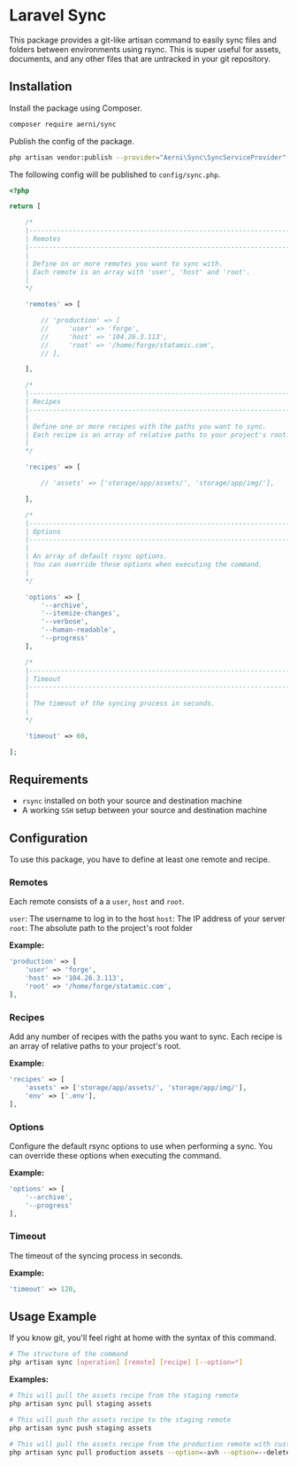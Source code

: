 # Laravel Sync
This package provides a git-like artisan command to easily sync files and folders between environments using rsync. This is super useful for assets, documents, and any other files that are untracked in your git repository.

## Installation
Install the package using Composer.

```bash
composer require aerni/sync
```

Publish the config of the package.

```bash
php artisan vendor:publish --provider="Aerni\Sync\SyncServiceProvider"
```

The following config will be published to `config/sync.php`.

```php
<?php

return [

    /*
    |--------------------------------------------------------------------------
    | Remotes
    |--------------------------------------------------------------------------
    |
    | Define on or more remotes you want to sync with.
    | Each remote is an array with 'user', 'host' and 'root'.
    |
    */

    'remotes' => [

        // 'production' => [
        //     'user' => 'forge',
        //     'host' => '104.26.3.113',
        //     'root' => '/home/forge/statamic.com',
        // ],

    ],

    /*
    |--------------------------------------------------------------------------
    | Recipes
    |--------------------------------------------------------------------------
    |
    | Define one or more recipes with the paths you want to sync.
    | Each recipe is an array of relative paths to your project's root.
    |
    */

    'recipes' => [

        // 'assets' => ['storage/app/assets/', 'storage/app/img/'],

    ],

    /*
    |--------------------------------------------------------------------------
    | Options
    |--------------------------------------------------------------------------
    |
    | An array of default rsync options.
    | You can override these options when executing the command.
    |
    */

    'options' => [
        '--archive',
        '--itemize-changes',
        '--verbose',
        '--human-readable',
        '--progress'
    ],

    /*
    |--------------------------------------------------------------------------
    | Timeout
    |--------------------------------------------------------------------------
    |
    | The timeout of the syncing process in seconds.
    |
    */

    'timeout' => 60,

];

```

## Requirements
- `rsync` installed on both your source and destination machine
- A working `SSH` setup between your source and destination machine

## Configuration
To use this package, you have to define at least one remote and recipe.

### Remotes
Each remote consists of a a `user`, `host` and `root`.

`user`: The username to log in to the host
`host`: The IP address of your server
`root`: The absolute path to the project's root folder

**Example:**
```php
'production' => [
    'user' => 'forge',
    'host' => '104.26.3.113',
    'root' => '/home/forge/statamic.com',
],
```

### Recipes
Add any number of recipes with the paths you want to sync. Each recipe is an array of relative paths to your project's root.

**Example:**
```php
'recipes' => [
    'assets' => ['storage/app/assets/', 'storage/app/img/'],
    'env' => ['.env'],
],
```

### Options
Configure the default rsync options to use when performing a sync. You can override these options when executing the command.

**Example:**
```php
'options' => [
    '--archive',
    '--progress'
],
```

### Timeout
The timeout of the syncing process in seconds.

**Example:**
```php
'timeout' => 120,
```

## Usage Example
If you know git, you'll feel right at home with the syntax of this command.

```bash
# The structure of the command
php artisan sync [operation] [remote] [recipe] [--option=*]
```

**Examples:**
```bash
# This will pull the assets recipe from the staging remote
php artisan sync pull staging assets

# This will push the assets recipe to the staging remote
php artisan sync push staging assets

# This will pull the assets recipe from the production remote with custom rsync options
php artisan sync pull production assets --option=-avh --option=--delete
```
